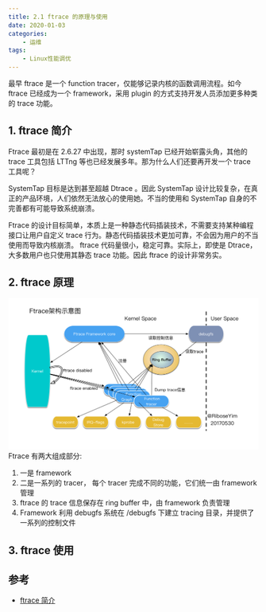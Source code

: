 ```yaml
---
title: 2.1 ftrace 的原理与使用
date: 2020-01-03
categories:
    - 运维
tags:
    - Linux性能调优
---
```


最早 ftrace 是一个 function tracer，仅能够记录内核的函数调用流程。如今 ftrace 已经成为一个 framework，采用 plugin 的方式支持开发人员添加更多种类的 trace 功能。

<!-- more -->

## 1. ftrace 简介
Ftrace 最初是在 2.6.27 中出现，那时 systemTap 已经开始崭露头角，其他的 trace 工具包括 LTTng 等也已经发展多年。那为什么人们还要再开发一个 trace 工具呢？

SystemTap 目标是达到甚至超越 Dtrace 。因此 SystemTap 设计比较复杂，在真正的产品环境，人们依然无法放心的使用她。不当的使用和 SystemTap 自身的不完善都有可能导致系统崩溃。

Ftrace 的设计目标简单，本质上是一种静态代码插装技术，不需要支持某种编程接口让用户自定义 trace 行为。静态代码插装技术更加可靠，不会因为用户的不当使用而导致内核崩溃。 ftrace 代码量很小，稳定可靠。实际上，即使是 Dtrace，大多数用户也只使用其静态 trace 功能。因此 ftrace 的设计非常务实。

## 2. ftrace 原理
![ftrace_arch](/images/linux_pf/ftrace_arch.png)
Ftrace 有两大组成部分:
1. 一是 framework
2. 二是一系列的 tracer， 每个 tracer 完成不同的功能，它们统一由 framework 管理
3. ftrace 的 trace 信息保存在 ring buffer 中，由 framework 负责管理
4. Framework 利用 debugfs 系统在 /debugfs 下建立 tracing 目录，并提供了一系列的控制文件

## 3. ftrace 使用

## 参考
- [ftrace 简介](https://www.ibm.com/developerworks/cn/linux/l-cn-ftrace/index.html)